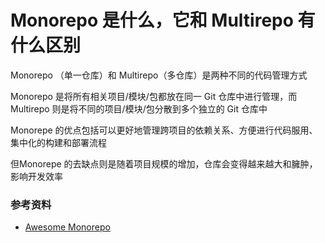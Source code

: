 # Monorepo 是什么，它和 Multirepo 有什么区别



Monorepo （单一仓库）和 Multirepo（多仓库）是两种不同的代码管理方式

Monorepo 是将所有相关项目/模块/包都放在同一 Git 仓库中进行管理，而 Multirepo 则是将不同的项目/模块/包分散到多个独立的 Git 仓库中

Monorepe 的优点包括可以更好地管理跨项目的依赖关系、方便进行代码服用、集中化的构建和部署流程

但Monorepe 的去缺点则是随着项目规模的增加，仓库会变得越来越大和臃肿，影响开发效率





### 参考资料

- [Awesome Monorepo](https://github.com/korfuri/awesome-monorepo/blob/master/README-zh-CN.md)